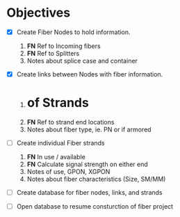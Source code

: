 # Objectives

- [x] Create Fiber Nodes to hold information.
    1. **FN** Ref to Incoming fibers
    2. **FN** Ref to Splitters
    3. Notes about splice case and container

- [x] Create links between Nodes with fiber information.
    1. # of Strands
    2. **FN** Ref to strand end locations
    4. Notes about fiber type, ie. PN or if armored

- [ ] Create individual Fiber strands
    1. **FN** In use / available
    2. **FN** Calculate signal strength on either end
    3. Notes of use, GPON, XGPON
    4. Notes about fiber characteristics (Size, SM/MM)

- [ ] Create database for fiber nodes, links, and strands
- [ ] Open database to resume consturction of fiber project
